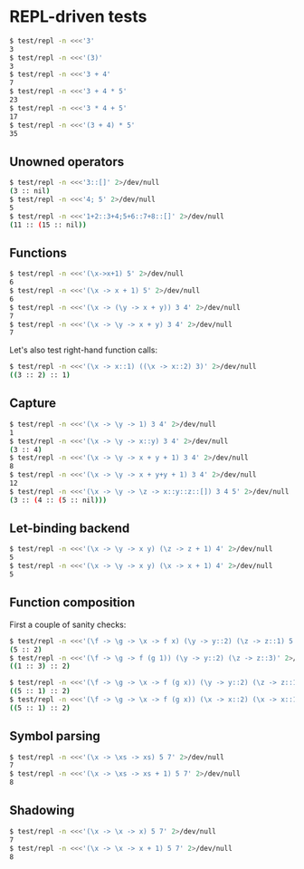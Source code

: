 # REPL-driven tests
```bash
$ test/repl -n <<<'3'
3
$ test/repl -n <<<'(3)'
3
$ test/repl -n <<<'3 + 4'
7
$ test/repl -n <<<'3 + 4 * 5'
23
$ test/repl -n <<<'3 * 4 + 5'
17
$ test/repl -n <<<'(3 + 4) * 5'
35
```

## Unowned operators
```bash
$ test/repl -n <<<'3::[]' 2>/dev/null
(3 :: nil)
$ test/repl -n <<<'4; 5' 2>/dev/null
5
$ test/repl -n <<<'1+2::3+4;5+6::7+8::[]' 2>/dev/null
(11 :: (15 :: nil))
```

## Functions
```bash
$ test/repl -n <<<'(\x->x+1) 5' 2>/dev/null
6
$ test/repl -n <<<'(\x -> x + 1) 5' 2>/dev/null
6
$ test/repl -n <<<'(\x -> (\y -> x + y)) 3 4' 2>/dev/null
7
$ test/repl -n <<<'(\x -> \y -> x + y) 3 4' 2>/dev/null
7
```

Let's also test right-hand function calls:

```bash
$ test/repl -n <<<'(\x -> x::1) ((\x -> x::2) 3)' 2>/dev/null
((3 :: 2) :: 1)
```

## Capture
```bash
$ test/repl -n <<<'(\x -> \y -> 1) 3 4' 2>/dev/null
1
$ test/repl -n <<<'(\x -> \y -> x::y) 3 4' 2>/dev/null
(3 :: 4)
$ test/repl -n <<<'(\x -> \y -> x + y + 1) 3 4' 2>/dev/null
8
$ test/repl -n <<<'(\x -> \y -> x + y+y + 1) 3 4' 2>/dev/null
12
$ test/repl -n <<<'(\x -> \y -> \z -> x::y::z::[]) 3 4 5' 2>/dev/null
(3 :: (4 :: (5 :: nil)))
```

## Let-binding backend
```bash
$ test/repl -n <<<'(\x -> \y -> x y) (\z -> z + 1) 4' 2>/dev/null
5
$ test/repl -n <<<'(\x -> \y -> x y) (\x -> x + 1) 4' 2>/dev/null
5
```

## Function composition
First a couple of sanity checks:

```bash
$ test/repl -n <<<'(\f -> \g -> \x -> f x) (\y -> y::2) (\z -> z::1) 5' 2>/dev/null
(5 :: 2)
$ test/repl -n <<<'(\f -> \g -> f (g 1)) (\y -> y::2) (\z -> z::3)' 2>/dev/null
((1 :: 3) :: 2)
```

```bash
$ test/repl -n <<<'(\f -> \g -> \x -> f (g x)) (\y -> y::2) (\z -> z::1) 5' 2>/dev/null
((5 :: 1) :: 2)
$ test/repl -n <<<'(\f -> \g -> \x -> f (g x)) (\x -> x::2) (\x -> x::1) 5' 2>/dev/null
((5 :: 1) :: 2)
```

## Symbol parsing
```bash
$ test/repl -n <<<'(\x -> \xs -> xs) 5 7' 2>/dev/null
7
$ test/repl -n <<<'(\x -> \xs -> xs + 1) 5 7' 2>/dev/null
8
```

## Shadowing
```bash
$ test/repl -n <<<'(\x -> \x -> x) 5 7' 2>/dev/null
7
$ test/repl -n <<<'(\x -> \x -> x + 1) 5 7' 2>/dev/null
8
```
